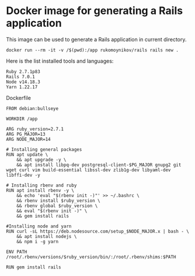 # Docker image for generating a Rails application

This image can be used to generate a Rails application in current directory.
```
docker run --rm -it -v /$(pwd):/app rukomoynikov/rails rails new .
```

Here is the list installed tools and languages:
```
Ruby 2.7.1p83
Rails 7.0.1
Node v14.18.3
Yarn 1.22.17
```

Dockerfile

```
FROM debian:bullseye

WORKDIR /app

ARG ruby_version=2.7.1
ARG PG_MAJOR=13
ARG NODE_MAJOR=14

# Installing general packages
RUN apt update \ 
	&& apt upgrade -y \
	&& apt install libpq-dev postgresql-client-$PG_MAJOR gnupg2 git wget curl vim build-essential libssl-dev zlib1g-dev libyaml-dev libffi-dev -y

# Installing rbenv and ruby
RUN apt install rbenv -y \
	&& echo 'eval "$(rbenv init -)"' >> ~/.bashrc \
	&& rbenv install $ruby_version \
    && rbenv global $ruby_version \
	&& eval "$(rbenv init -)" \
	&& gem install rails

#Installing node and yarn
RUN curl -sL https://deb.nodesource.com/setup_$NODE_MAJOR.x | bash - \
	&& apt install nodejs \
	&& npm i -g yarn

ENV PATH /root/.rbenv/versions/$ruby_version/bin/:/root/.rbenv/shims:$PATH

RUN gem install rails
```
